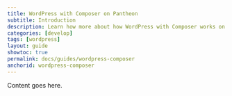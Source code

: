 ```yaml
---
title: WordPress with Composer on Pantheon
subtitle: Introduction
description: Learn how more about how WordPress with Composer works on Pantheon.
categories: [develop]
tags: [wordpress]
layout: guide
showtoc: true
permalink: docs/guides/wordpress-composer
anchorid: wordpress-composer
---
```


Content goes here.